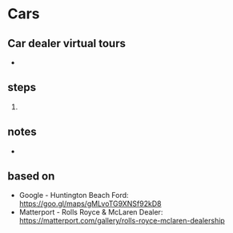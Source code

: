 # Cars  

## Car dealer virtual tours  
* 

## steps  
1. 

## notes  
*  

## based on  
*  Google - Huntington Beach Ford: https://goo.gl/maps/gMLvoTG9XNSf92kD8
*  Matterport - Rolls Royce & McLaren Dealer: https://matterport.com/gallery/rolls-royce-mclaren-dealership

